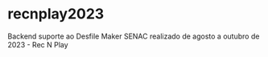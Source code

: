 # recnplay2023
Backend suporte ao Desfile Maker SENAC realizado de agosto a outubro de 2023 - Rec N Play
